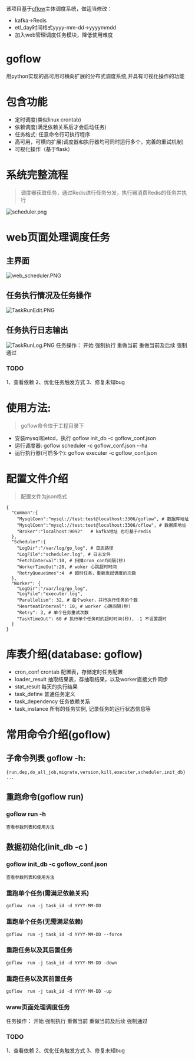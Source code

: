 该项目基于[cflow](https://github.com/lanfang/cflow)主体调度系统，做适当修改：
- kafka->Redis
- etl_day时间格式yyyy-mm-dd->yyyymmdd
- 加入web管理调度任务模块，降低使用难度

# goflow
 用python实现的高可用可横向扩展的分布式调度系统,并具有可视化操作的功能

# 包含功能
- 定时调度(类似linux crontab)
- 依赖调度(满足依赖关系后才会启动任务)
- 任务格式: 任意命令行可执行程序
- 高可用，可横向扩展(调度器和执行器均可同时运行多个，完善的重试机制)
- 可视化操作（基于flask）

# 系统完整流程
> 调度器获取任务，通过Redis进行任务分发，执行器消费Redis的任务并执行

![scheduler.png](https://github.com/importer/goflow/raw/master/docs/scheduler.png)

# web页面处理调度任务
## 主界面
![web_scheduler.PNG](https://github.com/importer/goflow/raw/master/docs/web_scheduler.PNG)
## 任务执行情况及任务操作
![TaskRunEdit.PNG](https://github.com/importer/goflow/raw/master/docs/TaskRunEdit.PNG)
## 任务执行日志输出
![TaskRunLog.PNG](https://github.com/importer/goflow/raw/master/docs/TaskRunLog.PNG)
任务操作：
开始
强制执行
重做当前
重做当前及后续
强制通过

### TODO
1、查看依赖
2、优化任务触发方式
3、修复未知bug

# 使用方法:
> goflow命令位于工程目录下


- 安装mysql和etcd，执行 goflow init_db -c goflow_conf.json
- 运行调度器: goflow scheduler -c goflow_conf.json --ha
- 运行执行器(可启多个): goflow executer -c goflow_conf.json


# 配置文件介绍
> 配置文件为json格式
```
{
  "Common":{
    "MysqlConn":"mysql://test:test@localhost:3306/goflow", # 数据库地址
    "MysqlConn":"mysql://test:test@localhost:3306/cflow", # 数据库地址
    "Broker":"localhost:9092"   # kafka地址 也可基于redis
  },
  "Scheduler":{
    "LogDir":"/var/log/go_log", # 日志路径
    "LogFile":"scheduler.log", # 日志文件
    "FetchInterval":10, # 扫描cron_conf间隔(秒)
    "WorkerTimeOut":20, # woker 心跳超时时间
    "RetryQueueimes":4  # 超时任务，重新发起调度的次数
  },
  "Worker": {
    "LogDir":"/var/log/go_log",
    "LogFile":"executer.log",
    "Parallelism": 32, # 每个woker，并行执行任务的个数
    "HearteatInterval": 10, # worker 心跳间隔(秒)
    "Retry": 3, # 单个任务重试次数
    "TaskTimeOut": 60 # 执行单个任务时的超时时间(秒), -1 不设置超时
  }
}
```


# 库表介绍(database: goflow)
- cron_conf crontab 配置表，存储定时任务配置
- loader_result 抽取结果表，存抽取结果，以及worker直接文件同步
- stat_result 每天的执行结果
- task_define 普通任务定义
- task_dependency 任务依赖关系
- task_instance 所有的任务实例, 记录任务的运行状态信息等


# 常用命令介绍(goflow)
## 子命令列表 goflow -h:
```
{run,dep,do_all_job,migrate,version,kill,executer,scheduler,init_db} ...
```
## 重跑命令(goflow run)
### goflow run -h
```
查看参数列表和使用方法
```

## 数据初始化(init_db -c )
### goflow init_db -c goflow_conf.json
```
查看参数列表和使用方法
```

### 重跑单个任务(需满足依赖关系)
```
goflow  run -j task_id -d YYYY-MM-DD  
```

### 重跑单个任务(无需满足依赖)
```
goflow  run -j task_id -d YYYY-MM-DD --force 
```

### 重跑任务以及其后置任务
```
goflow  run -j task_id -d YYYY-MM-DD -down
```

### 重跑任务以及其前置任务
```
goflow  run -j task_id -d YYYY-MM-DD -up
```
  

### www页面处理调度任务
任务操作：
开始
强制执行
重做当前
重做当前及后续
强制通过
### TODO
1、查看依赖
2、优化任务触发方式
3、修复未知bug
